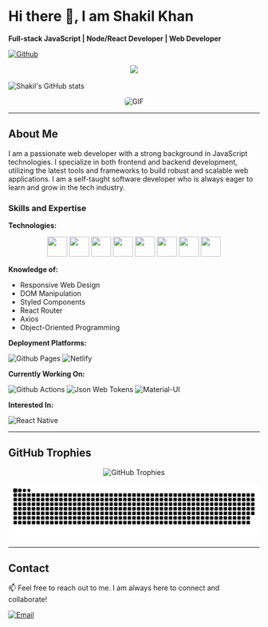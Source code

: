 # Hi there 👋, I am Shakil Khan

**Full-stack JavaScript | Node/React Developer | Web Developer**

[![Github](https://img.shields.io/github/followers/shakilkhan496?label=Follow%20Me&style=social)](https://github.com/shakilkhan496)

<p align="center">
  <img width="60%" src="https://github-readme-streak-stats.herokuapp.com/?user=shakilkhan496&background=0D1117&sideNums=FFFFFF&sideLabels=9A9A9A&currStreakNum=FB8C00&dates=6E6E6E" />
</p>

![Shakil's GitHub stats](https://github-readme-stats.vercel.app/api?username=shakilkhan496&show_icons=true&theme=great-gatsby)

<div align="center">
  <img style="border-radius: 5px;" alt="GIF" width="320px" height="240px" src="https://miro.medium.com/max/875/1*Urc28sbnORGOW5oyohQ06g.gif" />
</div>

---

## About Me

I am a passionate web developer with a strong background in JavaScript technologies. I specialize in both frontend and backend development, utilizing the latest tools and frameworks to build robust and scalable web applications. I am a self-taught software developer who is always eager to learn and grow in the tech industry.

### Skills and Expertise

**Technologies:**

<p align="center">
  <img src="https://github.com/mir-hussain/mir-hussain/blob/main/images/icons/HTML.png" width="40" height="40"/>
  <img src="https://github.com/mir-hussain/mir-hussain/blob/main/images/icons/css.png" width="40" height="40"/>
  <img src="https://github.com/mir-hussain/mir-hussain/blob/main/images/icons/JavaScript.png" width="40" height="40"/>
  <img src="https://github.com/mir-hussain/mir-hussain/blob/main/images/icons/react.png" width="40" height="40"/>
  <img src="https://github.com/mir-hussain/mir-hussain/blob/main/images/icons/tailwind.png" width="40" height="40"/>
  <img src="https://github.com/mir-hussain/mir-hussain/blob/main/images/icons/Bootsrap.png" width="40" height="40"/>
  <img src="https://github.com/mir-hussain/mir-hussain/blob/main/images/icons/node.png" width="40" height="40"/>
  <img src="https://github.com/mir-hussain/mir-hussain/blob/main/images/icons/express.png" width="40" height="40"/>
</p>

**Knowledge of:**

- Responsive Web Design
- DOM Manipulation
- Styled Components
- React Router
- Axios
- Object-Oriented Programming

**Deployment Platforms:**

![Github Pages](https://img.shields.io/badge/-Github%20Pages-000000?style=flat&logo=github-pages)
![Netlify](https://img.shields.io/badge/-Netlify-000000?style=flat&logo=netlify&labelColor=000000)

**Currently Working On:**

![Github Actions](https://img.shields.io/badge/-Github%20Actions-000000?style=flat&logo=github-actions&logoColor=2088FF&labelColor=ffffff)
![Json Web Tokens](https://img.shields.io/badge/-Json%20Web%20Tokens-000000?style=flat&logo=json-web-tokens&logoColor=ffffff&labelColor=000000)
![Material-UI](https://img.shields.io/badge/-Material%20UI-000000?style=flat&logo=Material%20UI&logoColor=ffffff&labelColor=0081CB)

**Interested In:**

![React Native](https://img.shields.io/badge/-React%20Native-000000?style=flat&logo=react&labelColor=000000)

---

## GitHub Trophies

<p align="center">
  <img src="https://github-profile-trophy.vercel.app/?username=shakilkhan496&layout=compact&theme=algolia" alt="GitHub Trophies" />
</p>

<div align="center">
  <img src="https://github.com/1999AZZAR/1999AZZAR/blob/main/resources/img/grid-snake.svg" alt="snake" />
</div>

---

## Contact

📫 Feel free to reach out to me. I am always here to connect and collaborate!

[![Email](https://img.shields.io/badge/Email-shakilkhan496@gmail.com-blue)](mailto:shakilkhan496@gmail.com)
